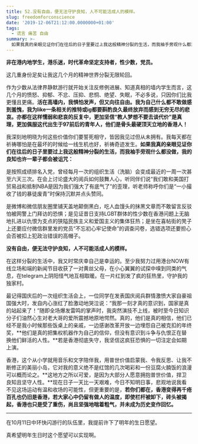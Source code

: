 ```yaml
---
title: 52.没有自由，便无法守护良知，人不可能活成人的模样。
slug: freedomforconscience
date: '2019-12-06T21:12:00.0000000+01:00'
tags:
  - 谎言 痛苦 自由
summary: >-
  如果我真的亲眼见证你们在往后的日子里要过上我这般精神分裂的生活，而我袖手旁观什么都没做，我的良知也许一辈子都会被诅咒。若你们都在，香港变得再千疮百孔也仍旧是香港，若大家心中仍留有做人的温度，即使栏杆被卸下，砖头被揭起，香港也只是受了重伤，尚且坚强地喘着粗气，并未成为历史变作回忆。
---
```

**非在港内地学生，港乐迷，时代革命坚定支持者，性少数，党员。**



这几重身份足矣让我这几个月的精神世界分裂无限轮回。



作为少数从法律界静默游行就开始关注反修例进展、知道真相的墙内学生而言，这几个月的愤怒、抑郁、不忿、压抑、悲恫、绝望、失眠，不必多说，只因你们比我更懂且更痛。**活在高墙内，我惧怕发声，但又向往自由。我为自己什么都不敢做感到羞愧，我为like一条相关的推特或ig都要斟酌良久最终放弃而感到无穷无尽的悲哀。亦都在这样懦弱和悲哀的反复中，更加坚信“教人梦想不要去谈代价”是真理，更加佩服这代出生于97前后的青年人，他们是骨头最硬顶天立地的香港人！**



我深刻地明晓为何这些价值你们要誓死相守，皆因我见过但从未拥有。我每天都在祈祷哪怕是在最坏的时候给一线生机也好，祈祷奇迹发生。**如果我真的亲眼见证你们在往后的日子里要过上我这般精神分裂的生活，而我袖手旁观什么都没做，我的良知也许一辈子都会被诅咒：**



是按照成绩排名入党，曾经每月一次的组织生活（洗脑）会变成最近的一周一次甚至六天三次。在会上讨论盛大的阅兵如何鼓舞人心，听同伴们说“我们敢和美国打贸易战和抵制NBA是因为我们强大了有底气了”的歪理，听老师称呼你们是“一小撮收了钱的暴徒废青”时保持沉默并点头赞同。



是微博和微信朋友圈里铺天盖地颠倒黑白，吃人血馒头的抹黑文章而不敢留言反驳怕被网警上门拜访的恐惧；是见证昔日支持LGBT群体的性少数在香港问题上无脑地扎进以仇恨为支点的狭隘民族主义和爱国主义的集体狂热；是坐在喜帖街的凳子上还要应付微信群里发的党员“不忘初心牢记使命”的调查问卷，选错选项还要担心会否被扣上犯政治错误的高帽子。



**没有自由，便无法守护良知，人不可能活成人的模样。**



在这样分裂的生活中，我又时常庆幸自己是幸运的。至少我努力过用港台NOW有线立场和端的新闻节目收获了一对黄丝父母，在小心翼翼的试探中嗅到同类的气息，在telegram上阴阳怪气地互相取暖。在一片红到发了疯的狂热里，守护我的独家村。



最记得国庆后的一次组织生活会上，一位同学在发表国庆阅兵群情激愤大家自豪祖国强大时，发自内心涨红了脸激动地哭泣说：“我那一刻才真的意识到，国家是真的站起来了！”随即全场爆发雷鸣的掌声时，我突然演技不上线，被时至今日知识分子们油然心生对老大哥的爱所震撼地原地愕然。真的，他们是真的相信，他们已经不是我小时候那些饭桌上的亲戚，一边感谢改革开放一边埋怨自己被克扣的年终奖，**他们是真的把集权机器作为自己的信仰，但没有意识到斗争与仇恨正在替换他们鲜活的人性。**若是香港彻底失守，我坚信这疯狂恐惧的一切注定会如期上演。



香港，这个从小学就用音乐和文字陪伴我，用普世价值启蒙我、令我反思、让我不断修正的美丽小岛，它对我的意义绝不是红馆的几次喝彩和一份豆腐火腩饭的浪漫可以概而论之。**这地方之所以可爱，是因为大部分人愿意拥抱普世价值，捍卫良知且坚守人性。**现在日子一天比一天艰难，今日不知明日事，悲观地说我看不见这场运动有温和收场的可能性，但更重要的是，**若你们都在，香港变得再千疮百孔也仍旧是香港，若大家心中仍留有做人的温度，即使栏杆被卸下，砖头被揭起，香港也只是受了重伤，尚且坚强地喘着粗气，并未成为历史变作回忆。**

****

在10月11日中环快闪游行的队伍里，我提前许下了明年的生日愿望。



真希望明年生日时这个愿望可以实现啊。
